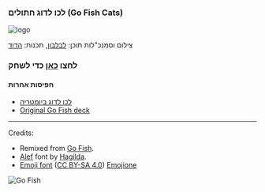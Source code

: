 ### לכו לדוג חתולים (Go Fish Cats)
![logo](https://cdn.glitch.com/6c90e502-e5c3-4cc0-b081-31c072a60704%2Flogo.png?1494795820221)

צילום וסמנכ"לות תוכן:
[לבלבון](https://scratch.mit.edu/users/Levlevon/),
תכנות:
[הדוד](https://thedod.github.io/)

### לחצו [כאן](https://go-fish-cats.glitch.me/) כדי לשחק

#### חפיסות אחרות

* [לכו לדוג ביומטריה](https://glitch.com/~go-fish-bio)
* [Original Go Fish deck](https://glitch.com/~go-fish)


----
Credits:

* Remixed from [Go Fish](https://glitch.com/~go-fish).
* [Alef](http://alef.hagilda.com/) font by [Hagilda](http://hagilda.com/).
* [Emoji font](https://github.com/Ranks/emojione/tree/2.2.7#readme)
  ([CC BY-SA 4.0](https://creativecommons.org/licenses/by-sa/4.0/))
  [Emojione](https://www.emojione.com/)
  
![Go Fish](https://i.giphy.com/MraWFQ8Qq5Qhq.gif)